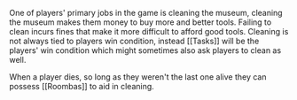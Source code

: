 One of players' primary jobs in the game is cleaning the museum, cleaning the museum makes them money to buy more and better tools. Failing to clean incurs fines that make it more difficult to afford good tools. Cleaning is not always tied to players win condition, instead [[Tasks]] will be the players' win condition which might sometimes also ask players to clean as well.

When a player dies, so long as they weren't the last one alive they can possess [[Roombas]] to aid in cleaning. 